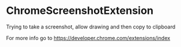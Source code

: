 # ChromeScreenshotExtension
Trying to take a screenshot, allow drawing and then copy to clipboard

For more info go to https://developer.chrome.com/extensions/index

